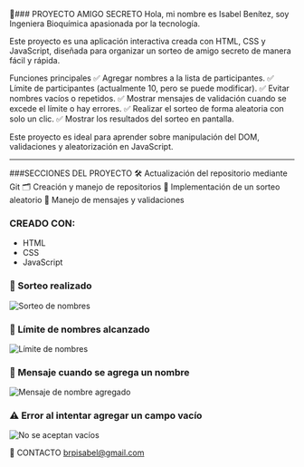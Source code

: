 🎁### PROYECTO AMIGO SECRETO
Hola, mi nombre es Isabel Benítez, soy Ingeniera Bioquímica apasionada por la tecnología.

Este proyecto es una aplicación interactiva creada con HTML, CSS y JavaScript, diseñada para organizar un sorteo de amigo secreto de manera fácil y rápida.

Funciones principales
✅ Agregar nombres a la lista de participantes.
✅ Límite de participantes (actualmente 10, pero se puede modificar).
✅ Evitar nombres vacíos o repetidos.
✅ Mostrar mensajes de validación cuando se excede el límite o hay errores.
✅ Realizar el sorteo de forma aleatoria con solo un clic.
✅ Mostrar los resultados del sorteo en pantalla.

Este proyecto es ideal para aprender sobre manipulación del DOM, validaciones y aleatorización en JavaScript.
__________
###SECCIONES DEL PROYECTO
🛠️ Actualización del repositorio mediante Git
🗂️ Creación y manejo de repositorios
🎲 Implementación de un sorteo aleatorio
🔔 Manejo de mensajes y validaciones

  

### CREADO CON:
- HTML
- CSS
- JavaScript




### 🎲 Sorteo realizado  
![Sorteo de nombres](assets/el_amigo_sorteado.png)  

### 🔢 Límite de nombres alcanzado  
![Límite de nombres](assets/limite_de_nombres.png)  

### 🔔 Mensaje cuando se agrega un nombre  
![Mensaje de nombre agregado](assets/mensaje_ya_se_agrego_nombre.png)  

### ⚠️ Error al intentar agregar un campo vacío  
![No se aceptan vacíos](assets/no_se_aceptan_vacios.png)  
 






📩 CONTACTO
[brpisabel@gmail.com](mailto:brpisabelgmail.com)
